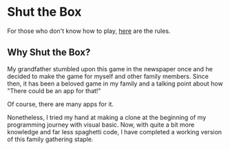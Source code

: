 # Shut the Box
For those who don't know how to play, [here](https://www.mastersofgames.com/rules/shut-box-rules.htm) are the rules.

## Why Shut the Box?
My grandfather stumbled upon this game in the newspaper once and he decided to make the game for myself and other family members. Since then, it has been a beloved game in my family and a talking point about how "There could be an app for that!"

Of course, there are many apps for it.

Nonetheless, I tried my hand at making a clone at the beginning of my programming journey with visual basic. Now, with quite a bit more knowledge and far less spaghetti code, I have completed a working version of this family gathering staple.
